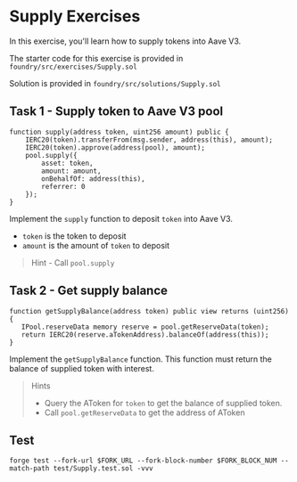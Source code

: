 # Supply Exercises

In this exercise, you'll learn how to supply tokens into Aave V3.

The starter code for this exercise is provided in `foundry/src/exercises/Supply.sol`

Solution is provided in `foundry/src/solutions/Supply.sol`

## Task 1 - Supply token to Aave V3 pool

```solidity
function supply(address token, uint256 amount) public {
    IERC20(token).transferFrom(msg.sender, address(this), amount);
    IERC20(token).approve(address(pool), amount);
    pool.supply({
        asset: token,
        amount: amount,
        onBehalfOf: address(this),
        referrer: 0
    });
}
```

Implement the `supply` function to deposit `token` into Aave V3.

- `token` is the token to deposit
- `amount` is the amount of `token` to deposit

> Hint - Call `pool.supply`

## Task 2 - Get supply balance

```solidity
function getSupplyBalance(address token) public view returns (uint256) {
   IPool.reserveData memory reserve = pool.getReserveData(token);
   return IERC20(reserve.aTokenAddress).balanceOf(address(this));
}
```

Implement the `getSupplyBalance` function. This function must return the balance of supplied token with interest.

> Hints
>
> - Query the AToken for `token` to get the balance of supplied token.
> - Call `pool.getReserveData` to get the address of AToken

## Test

```shell
forge test --fork-url $FORK_URL --fork-block-number $FORK_BLOCK_NUM --match-path test/Supply.test.sol -vvv
```

